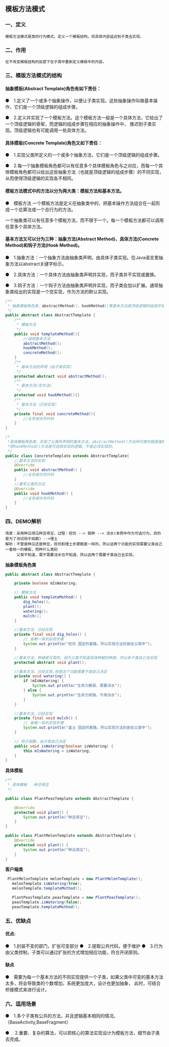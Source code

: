 ## 模板方法模式
### 一、定义
    模板方法模式是类的行为模式。定义一个模板结构，将具体内容延迟到子类去实现。
### 二、作用
    在不改变模板结构的前提下在子类中重新定义模板中的内容。

### 三、模版方法模式的结构
#### 抽象模板(Abstract Template)角色有如下责任：

●　1.定义了一个或多个抽象操作，以便让子类实现。这些抽象操作叫做基本操作，它们是一个顶级逻辑的组成步骤。

●　2.定义并实现了一个模板方法。这个模板方法一般是一个具体方法，它给出了一个顶级逻辑的骨架，而逻辑的组成步骤在相应的抽象操作中，
  推迟到子类实现。顶级逻辑也有可能调用一些具体方法。

#### 具体模板(Concrete Template)角色又如下责任：
●　1.实现父类所定义的一个或多个抽象方法，它们是一个顶级逻辑的组成步骤。

●　2.每一个抽象模板角色都可以有任意多个具体模板角色与之对应，而每一个具体模板角色都可以给出这些抽象方法（也就是顶级逻辑的组成步骤）的不同实现，
  从而使得顶级逻辑的实现各不相同。

#### 模板方法模式中的方法以分为两大类：模板方法和基本方法。
●　模板方法
  一个模板方法是定义在抽象类中的，把基本操作方法组合在一起形成一个总算法或一个总行为的方法。

  一个抽象类可以有任意多个模板方法，而不限于一个。每一个模板方法都可以调用任意多个具体方法。
#### 基本方法又可以分为三种：抽象方法(Abstract Method)、具体方法(Concrete Method)和钩子方法(Hook Method)。
●　1.抽象方法：一个抽象方法由抽象类声明，由具体子类实现。在Java语言里抽象方法以abstract关键字标示。

●　2.具体方法：一个具体方法由抽象类声明并实现，而子类并不实现或置换。

●　3.钩子方法：一个钩子方法由抽象类声明并实现，而子类会加以扩展。通常抽象类给出的实现是一个空实现，作为方法的默认实现。
 ```java
/**
  * 抽象模板角色类，abstractMethod()、hookMethod()等基本方法是顶级逻辑的组成步骤，这个顶级逻辑由templateMethod()方法代表。
  */
 public abstract class AbstractTemplate {
     /**
      * 模板方法
      */
     public void templateMethod(){
         //调用基本方法
         abstractMethod();
         hookMethod();
         concreteMethod();
     }
     /**
      * 基本方法的声明（由子类实现）
      */
     protected abstract void abstractMethod();
     /**
      * 基本方法(空方法)
      */
     protected void hookMethod(){}
     /**
      * 基本方法（已经实现）
      */
     private final void concreteMethod(){
         //业务相关的代码
     }
 }
  ```

 ```java
 /*
  *具体模板角色类，实现了父类所声明的基本方法，abstractMethod()方法所代表的就是强制子类实现的剩余逻辑，
  *而hookMethod()方法是可选择实现的逻辑，不是必须实现的。
  */
 public class ConcreteTemplate extends AbstractTemplate{
     //基本方法的实现
     @Override
     public void abstractMethod() {
         //业务相关的代码
     }
     //重写父类的方法
     @Override
     public void hookMethod() {
         //业务相关的代码
     }
 }
 ```

### 四、DEMO解析
    场景：采用种瓜得瓜种豆得豆，过程：挖坑 --> 栽种 --> 浇水(本例中作为可选行为，目的是为了测试钩子函数) -->埋土
    解析：不管是种瓜还是种豆，挖坑和埋土步骤都是一样的，所以这两个功能的实现需要父类自己一套统一的模板，而种什么类别
         父类不知道，需不需要浇水也不知道，所以这两个需要子类自己去实现。


**抽象模板角色类**

```java
public abstract class AbstractTemplate {

    private boolean mIsWatering;

    // 模板方法
    public void templateMothod() {
        dig_holes();
        plant();
        watering();
        mulch();
    }

    //基本方法，已经实现
    private final void dig_holes() {
        // 省略一系列实现步骤
        System.out.println("挖坑 固定的套路，所以实现方法封装在父类中");
    }

    //基本方法。种植是可变的，因为父类不知道具体种植的种类，所以有子类自己去实现
    protected abstract void plant();

    //基本方法，已经实现,但是这个功能需要子类自己决定
    private void watering() {
        if (mIsWatering) {
            System.out.println("生命力脆弱，需要浇水");
        } else {
            System.out.println("生命力顽强，不用浇水");
        }
    }

    //基本方法，已经实现
    private final void mulch() {
        // 省略一系列实现步骤
        System.out.println("盖土 固定的套路，所以实现方法封装在父类中");
    }

    // 钩子函数，由子类自己决定
    public void isWatering(boolean isWatering) {
        this.mIsWatering = isWatering;
    }
}
 ```

**具体模板**

  ```java
  /**
   * 具体模板   种豆得豆
   */

  public class PlantPeasTemplate extends AbstractTemplate {

      @Override
      protected void plant() {
          System.out.println("种豆得豆");
      }
  }

  public class PlantMelonTemplate extends AbstractTemplate {
      @Override
      protected void plant() {
          System.out.println("种瓜得瓜");
      }
  }
  ```

**客户端类**

```java
 PlantMelonTemplate melonTemplate = new PlantMelonTemplate();
   melonTemplate.isWatering(true);
   melonTemplate.templateMothod();

   PlantPeasTemplate peasTemplate = new PlantPeasTemplate();
   peasTemplate.isWatering(false);
   peasTemplate.templateMothod();
  ```

### 五、优缺点
#### 优点:
●　1.封装不变的部门，扩张可变部分
●　2.提取公共代码，便于维护
●　3.行为由父类控制，子类可以通过扩张的方式增加相应功能，符合开闭原则。
#### 缺点
●　需要为每一个基本方法的不同实现提供一个子类，如果父类中可变的基本方法太多，将会导致类的个数增加，系统更加庞大，设计也更加抽象，
此时，可结合桥接模式来进行设计。

### 六、适用场景
●　1.多个子类有公共的方法，并且逻辑基本相同的情况。（BaseActivity,BaseFragment）

●　 2.重要、复杂的算法，可以把核心的算法实现设计为模板方法，细节由子类去完成。
